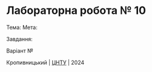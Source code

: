 ﻿# Лабораторна робота № 10

Тема: 
Мета: 

Завдання: 

Варіант № 


Кропивницький | <a href="http://www.kntu.kr.ua/">ЦНТУ</a> | 2024
